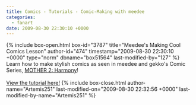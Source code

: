 ```yaml
---
title: Comics - Tutorials - Comic-Making with meedee
categories:
  - fanart
date: 2009-08-30 22:30:10 +0000
---
```

{% include box-open.html box-id="3787" title="Meedee's Making Cool Comics Lesson" author-id="474" timestamp="2009-08-30 22:30:10 +0000" type="norm" dbname="box51564" last-modified-by="127" %}
Learn how to make stylish comics as seen in meedee and gekko's Comic Series, <a href="http://starmen.net/comics/series/harmony/index.php">MOTHER 2: Harmony</a>!
<br /><br />
<a href="http://files.fobby.net/0000/6f63/comictut.png">View the tutorial here!</a>
{% include box-close.html author-name="Artemis251" last-modified-on="2009-08-30 22:32:56 +0000" last-modified-by-name="Artemis251" %}
